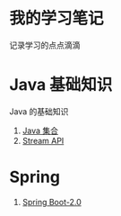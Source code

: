# 我的学习笔记

记录学习的点点滴滴



# Java 基础知识

Java 的基础知识

1. [Java 集合](Java/Java-集合.md)
2. [Stream API](Java/Stream-API.md)



# Spring
1. [Spring Boot-2.0](https://github.com/cyan-orange/note/blob/main/Spring/Spring-Boot2.0.md)

